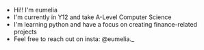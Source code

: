 - Hi!! I'm eumelia
- I'm currently in Y12 and take A-Level Computer Science
- I'm learning python and have a focus on creating finance-related projects
- Feel free to reach out on insta: @eumelia._

<!---
eumeliaa/eumeliaa is a ✨ special ✨ repository because its `README.md` (this file) appears on your GitHub profile.
You can click the Preview link to take a look at your changes.
--->
